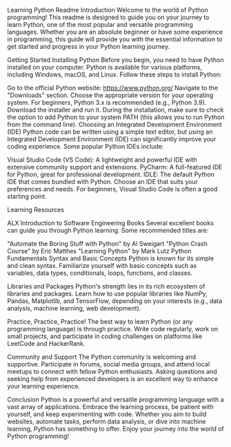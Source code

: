 Learning Python Readme
Introduction
Welcome to the world of Python programming! This readme is designed to guide you on your journey to learn Python, one of the most popular and versatile programming languages. Whether you are an absolute beginner or have some experience in programming, this guide will provide you with the essential information to get started and progress in your Python learning journey.

Getting Started
Installing Python
Before you begin, you need to have Python installed on your computer. Python is available for various platforms, including Windows, macOS, and Linux. Follow these steps to install Python:

Go to the official Python website: https://www.python.org/
Navigate to the "Downloads" section.
Choose the appropriate version for your operating system. For beginners, Python 3.x is recommended (e.g., Python 3.9).
Download the installer and run it.
During the installation, make sure to check the option to add Python to your system PATH (this allows you to run Python from the command line).
Choosing an Integrated Development Environment (IDE)
Python code can be written using a simple text editor, but using an Integrated Development Environment (IDE) can significantly improve your coding experience. Some popular Python IDEs include:

Visual Studio Code (VS Code): A lightweight and powerful IDE with extensive community support and extensions.
PyCharm: A full-featured IDE for Python, great for professional development.
IDLE: The default Python IDE that comes bundled with Python.
Choose an IDE that suits your preferences and needs. For beginners, Visual Studio Code is often a good starting point.

Learning Resources

ALX Introduction to Software Engineering
Books
Several excellent books can guide you through Python learning. Some recommended titles are:

"Automate the Boring Stuff with Python" by Al Sweigart
"Python Crash Course" by Eric Matthes
"Learning Python" by Mark Lutz
Python Fundamentals
Syntax and Basic Concepts
Python is known for its simple and clean syntax. Familiarize yourself with basic concepts such as variables, data types, conditionals, loops, functions, and classes.

Libraries and Packages
Python's strength lies in its rich ecosystem of libraries and packages. Learn how to use popular libraries like NumPy, Pandas, Matplotlib, and TensorFlow, depending on your interests (e.g., data analysis, machine learning, web development).

Practice, Practice, Practice!
The best way to learn Python (or any programming language) is through practice. Write code regularly, work on small projects, and participate in coding challenges on platforms like LeetCode and HackerRank.

Community and Support
The Python community is welcoming and supportive. Participate in forums, social media groups, and attend local meetups to connect with fellow Python enthusiasts. Asking questions and seeking help from experienced developers is an excellent way to enhance your learning experience.

Conclusion
Python is a powerful and versatile programming language with a vast array of applications. Embrace the learning process, be patient with yourself, and keep experimenting with code. Whether you aim to build websites, automate tasks, perform data analysis, or dive into machine learning, Python has something to offer. Enjoy your journey into the world of Python programming!
